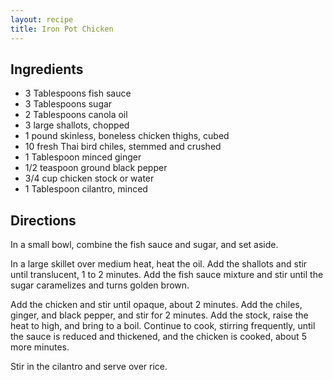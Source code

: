 ```yaml
---
layout: recipe
title: Iron Pot Chicken
---
```


## Ingredients

* 3 Tablespoons fish sauce
* 3 Tablespoons sugar
* 2 Tablespoons canola oil
* 3 large shallots, chopped
* 1 pound skinless, boneless chicken thighs, cubed
* 10 fresh Thai bird chiles, stemmed and crushed
* 1 Tablespoon minced ginger
* 1/2 teaspoon ground black pepper
* 3/4 cup chicken stock or water
* 1 Tablespoon cilantro, minced

## Directions

In a small bowl, combine the fish sauce and sugar, and set aside.

In a large skillet over medium heat, heat the oil. Add the shallots and stir until translucent, 1 to 2 minutes. Add the fish sauce mixture and stir until the sugar caramelizes and turns golden brown. 

Add the chicken and stir until opaque, about 2 minutes. Add the chiles, ginger, and black pepper, and stir for 2 minutes. Add the stock, raise the heat to high, and bring to a boil. Continue to cook, stirring frequently, until the sauce is reduced and thickened, and the chicken is cooked, about 5 more minutes.

Stir in the cilantro and serve over rice. 
